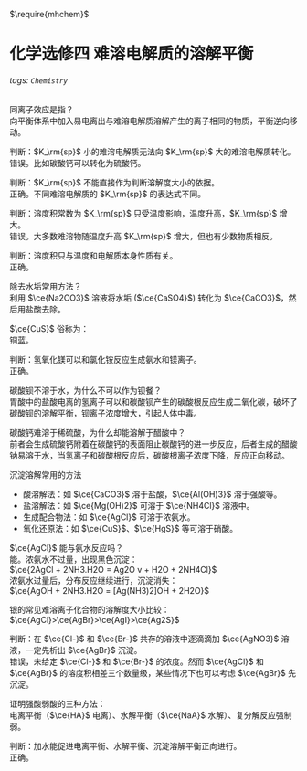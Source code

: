 $\require{mhchem}$

# 化学选修四 难溶电解质的溶解平衡

###### tags: `Chemistry`

同离子效应是指？  
向平衡体系中加入易电离出与难溶电解质溶解产生的离子相同的物质，平衡逆向移动。

判断：$K_\rm{sp}$ 小的难溶电解质无法向 $K_\rm{sp}$ 大的难溶电解质转化。  
错误。比如碳酸钙可以转化为硫酸钙。

判断：$K_\rm{sp}$ 不能直接作为判断溶解度大小的依据。  
正确。不同难溶电解质的 $K_\rm{sp}$ 的表达式不同。

判断：溶度积常数为 $K_\rm{sp}$ 只受温度影响，温度升高，$K_\rm{sp}$ 增大。  
错误。大多数难溶物随温度升高 $K_\rm{sp}$ 增大，但也有少数物质相反。

判断：溶度积只与温度和电解质本身性质有关。  
正确。

除去水垢常用方法？  
利用 $\ce{Na2CO3}$ 溶液将水垢 ($\ce{CaSO4}$) 转化为 $\ce{CaCO3}$，然后用盐酸去除。

$\ce{CuS}$ 俗称为：  
铜蓝。

判断：氢氧化镁可以和氯化铵反应生成氨水和镁离子。  
正确。

碳酸钡不溶于水，为什么不可以作为钡餐？  
胃酸中的盐酸电离的氢离子可以和碳酸钡产生的碳酸根反应生成二氧化碳，破坏了碳酸钡的溶解平衡，钡离子浓度增大，引起人体中毒。

碳酸钙难溶于稀硫酸，为什么却能溶解于醋酸中？  
前者会生成硫酸钙附着在碳酸钙的表面阻止碳酸钙的进一步反应，后者生成的醋酸钠易溶于水，当氢离子和碳酸根反应后，碳酸根离子浓度下降，反应正向移动。

沉淀溶解常用的方法
- 酸溶解法：如 $\ce{CaCO3}$ 溶于盐酸，$\ce{Al(OH)3}$ 溶于强酸等。
- 盐溶解法：如 $\ce{Mg(OH)2}$ 可溶于 $\ce{NH4Cl}$ 溶液中。
- 生成配合物法：如 $\ce{AgCl}$ 可溶于浓氨水。
- 氧化还原法：如 $\ce{CuS}$、$\ce{HgS}$ 等可溶于硝酸。

$\ce{AgCl}$ 能与氨水反应吗？  
能。浓氨水不过量，出现黑色沉淀：  
$\ce{2AgCl + 2NH3.H2O = Ag2O v + H2O + 2NH4Cl}$  
浓氨水过量后，分布反应继续进行，沉淀消失：  
$\ce{AgOH + 2NH3.H2O = [Ag(NH3)2]OH + 2H2O}$

银的常见难溶离子化合物的溶解度大小比较：  
$\ce{AgCl}>\ce{AgBr}>\ce{AgI}>\ce{Ag2S}$

判断：在 $\ce{Cl-}$ 和 $\ce{Br-}$ 共存的溶液中逐滴滴加 $\ce{AgNO3}$ 溶液，一定先析出 $\ce{AgBr}$ 沉淀。  
错误，未给定 $\ce{Cl-}$ 和 $\ce{Br-}$ 的浓度。然而 $\ce{AgCl}$ 和 $\ce{AgBr}$ 的溶度积相差三个数量级，某些情况下也可以考虑 $\ce{AgBr}$ 先沉淀。

证明强酸弱酸的三种方法：  
电离平衡（$\ce{HA}$ 电离）、水解平衡（$\ce{NaA}$ 水解）、复分解反应强制弱。

判断：加水能促进电离平衡、水解平衡、沉淀溶解平衡正向进行。  
正确。


